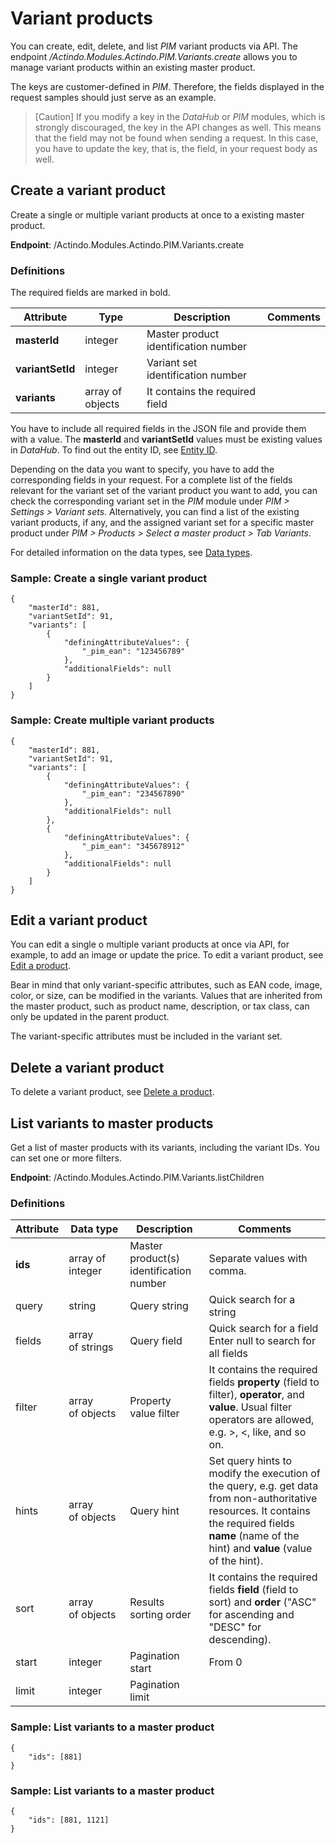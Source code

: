 # Variant products

You can create, edit, delete, and list *PIM* variant products via API. The endpoint */Actindo.Modules.Actindo.PIM.Variants.create* allows you to manage variant products within an existing master product. 

The keys are customer-defined in *PIM*. Therefore, the fields displayed in the request samples should just serve as an example.   

> [Caution] If you modify a key in the *DataHub* or *PIM* modules, which is strongly discouraged, the key in the API changes as well. This means that the field may not be found when sending a request. In this case, you have to update the key, that is, the field, in your request body as well.


## Create a variant product

Create a single or multiple variant products at once to a existing master product.

**Endpoint**: /Actindo.Modules.Actindo.PIM.Variants.create

### Definitions

The required fields are marked in bold.

| Attribute      | Type | Description | Comments | 
| ----------- | ----------- | ---------- | ------ | 
| **masterId**      | integer   |  Master product identification number | |
| **variantSetId**   | integer  | Variant set identification number | |
| **variants** | array of objects | It contains the required field | |**definingAttributeValues**, and the optional *differingAttributeValues* and *additionalFields*. |  |


You have to include all required fields in the JSON file and provide them with a value. The **masterId** and **variantSetId** values must be existing values in *DataHub*. To find out the entity ID, see [Entity ID](./02_Basics.md#entity-id). 

Depending on the data you want to specify, you have to add the corresponding fields in your request. For a complete list of the fields relevant for the variant set of the variant product you want to add, you can check the corresponding variant set in the *PIM* module under *PIM > Settings > Variant sets*. Alternatively, you can find a list of the existing variant products, if any, and the assigned variant set for a specific master product under *PIM > Products > Select a master product > Tab Variants*.

[comment]: <> (Stimmt das? Sinnvoll zu erklären?)

For detailed information on the data types, see [Data types](../../DataHub/UserInterface/04_DataTypeList.md).


### Sample: Create a single variant product

    {
        "masterId": 881,
        "variantSetId": 91,
        "variants": [
            {
                "definingAttributeValues": {
                    "_pim_ean": "123456789"
                },
                "additionalFields": null
            }
        ]
    }


### Sample: Create multiple variant products


    {
        "masterId": 881,
        "variantSetId": 91,
        "variants": [
            {
                "definingAttributeValues": {
                    "_pim_ean": "234567890"
                },
                "additionalFields": null
            },
            {
                "definingAttributeValues": {
                    "_pim_ean": "345678912"
                },
                "additionalFields": null
            }
        ]
    }



## Edit a variant product

You can edit a single o multiple variant products at once via API, for example, to add an image or update the price. 
To edit a variant product, see [Edit a product](./05_Products.md#edit-a-product).

Bear in mind that only variant-specific attributes, such as EAN code, image, color, or size, can be modified in the variants. Values that are inherited from the master product, such as product name, description, or tax class, can only be updated in the parent product. 

The variant-specific attributes must be included in the variant set.


## Delete a variant product

To delete a variant product, see [Delete a product](./05_Products.md#delete-a-product).


## List variants to master products

Get a list of master products with its variants, including the variant IDs. You can set one or more filters.

[comment]: <> (Useful? Was für filter sinnvoll? Hints and query Beispiele?)

**Endpoint**: /Actindo.Modules.Actindo.PIM.Variants.listChildren

### Definitions

| Attribute      | Data type | Description | Comments |
| ---------------|-----------|-------------|---------- |
| **ids** | array of integer | Master product(s) identification number | Separate values with comma. |
| query | string | Query string | Quick search for a string |
| fields | array of strings | Query field | Quick search for a field <br> Enter null to search for all fields |
| filter | array of objects | Property value filter | It contains the required fields **property** (field to filter), **operator**, and **value**. Usual filter operators are allowed, e.g. >, <, like, and so on.  |
| hints | array of objects | Query hint | Set query hints to modify the execution of the query, e.g. get data from non-authoritative resources. It contains the required fields **name** (name of the hint) and **value** (value of the hint). |
| sort | array of objects | Results sorting order  | It contains  the required fields **field** (field to sort) and **order** ("ASC" for ascending and "DESC" for descending). |
| start | integer | Pagination start | From 0 |
| limit | integer | Pagination limit |   |


### Sample: List variants to a master product

    {
        "ids": [881]
    }

### Sample: List variants to a master product

    {
        "ids": [881, 1121]
    }










